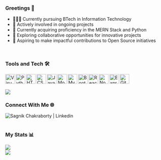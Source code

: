 ### Greetings 👋

- 👨🏻‍🎓 Currently pursuing BTech in Information Technology
- 🚀 Actively involved in ongoing projects
- 📖 Currently acquiring proficiency in the MERN Stack and Python
- 🤝 Exploring collaborative opportunities for innovative projects
- 🎯 Aspiring to make impactful contributions to Open Source initiatives
<!-- - 😄 Pronouns: ...
- ⚡ Fun fact: ... -->

</br>

### Tools and Tech 🛠️
<img align="left" alt="Visual Studio Code" width="30px" src="https://th.bing.com/th?id=ODLS.2d8f99b9-7bcb-4f0f-be03-922d3eb10c83&w=32&h=32&qlt=90&pcl=fffffa&o=6&cb=1101&pid=1.2" />
<img align="left" alt="Python" width="30px" src="https://i.imgur.com/gnK58k4.png"/>
<img align="left" alt="HTML5" width="30px" src="https://th.bing.com/th?id=OSK.4e4c99b2afbd1e2f07a76d494756ed8e&w=46&h=46&c=11&rs=1&qlt=80&o=6&dpr=1.3&pid=SANGAM" />
<img align="left" alt="CSS3" width="30px" src="https://th.bing.com/th?id=OSK.54041df1c4c3a2d060fc7d8062ae174b&w=46&h=46&c=11&rs=1&qlt=80&o=6&dpr=1.3&pid=SANGAM" />
<img align="left" alt="JavaScript" width="30px" src="https://upload.wikimedia.org/wikipedia/commons/thumb/9/99/Unofficial_JavaScript_logo_2.svg/768px-Unofficial_JavaScript_logo_2.svg.png?20141107110902"/>
<img align="left" alt="MongoDB" width="30px" src="https://th.bing.com/th?id=ODLS.5af66f33-4a74-47c5-881c-bbc1b90a1772&w=32&h=32&qlt=90&pcl=fffffa&o=6&cb=1102&pid=1.2"/>
<img align="left" alt="MySQL" width="30px" src="https://th.bing.com/th?id=ODLS.2c140311-019d-40ea-b122-46c337688787&w=32&h=32&qlt=90&pcl=fffffa&o=6&cb=1101&pid=1.2"/>
<img align="left" alt="Bootstrap" width="30px" src="https://getbootstrap.com/docs/5.3/assets/brand/bootstrap-logo-shadow.png"/>
<img align="left" alt="ReactJS" width="30px" src="https://th.bing.com/th?id=ODLS.adb8ba17-4f9a-4488-87b4-615dae577f6d&w=32&h=32&qlt=90&pcl=fffffa&o=6&cb=1102&pid=1.2"/>
<img align="left" alt="NodeJS" width="30px" src="https://th.bing.com/th?id=ODLS.1ca381ef-8508-46a9-9735-6e113e8a4cb8&w=32&h=32&qlt=90&pcl=fffffa&o=6&cb=1102&pid=1.2"/>
<img align="left" alt="ExpressJS" width="30px" src="https://th.bing.com/th?id=ODLS.7ee38d86-4472-452b-806c-fd7945e59518&w=32&h=32&qlt=90&pcl=fffffa&o=6&cb=1101&pid=1.2"/>
<img align="left" alt="GitHub" width="30px" src="https://th.bing.com/th?id=ODLS.00dbbbda-1b83-40e7-ac3c-2ff2a73b245f&w=32&h=32&qlt=90&pcl=fffffa&o=6&cb=1102&pid=1.2" />

</br> </br>

<img align="center" src="https://github-readme-stats.vercel.app/api/top-langs/?username=eccentriccoder01&layout=compact&theme=react&count_private=false" />

</br>

### Connect With Me 🌐
<a href="https://www.linkedin.com/in/sagnik-chakraborty-9aa473248" target="_blank">
  <img align="left" alt="Sagnik Chakraborty | Linkedin" src="https://img.shields.io/badge/LinkedIn-0077B5?style=for-the-badge&logo=linkedin&logoColor=white" />
</a>

</br>
</br>

### My Stats 📊
<img align="center" src="https://github-readme-stats.vercel.app/api?username=eccentriccoder01&count_private=true&show_icons=true&theme=tokyonight" />

</br>

<img align="center" src="https://github-readme-streak-stats-bice-ten.vercel.app?user=eccentriccoder01&theme=dark&date_format=j%2Fn%5B%2FY%5D" />
